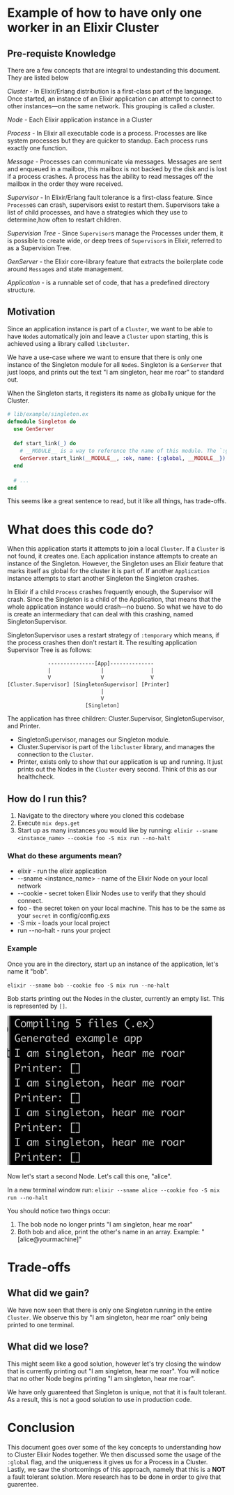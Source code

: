 # Example of how to have only one worker in an Elixir Cluster

## Pre-requiste Knowledge
There are a few concepts that are integral to undestanding this document. They are listed below

*Cluster* - In Elixir/Erlang distribution is a first-class part of the language. Once started, an instance of an Elixir application can attempt to connect to other instances—on the same network. This grouping is called a cluster.

*Node* - Each Elixir application instance in a Cluster

*Process* - In Elixir all executable code is a process. Processes are like system processes but they are quicker to standup. Each process runs exactly one function.

*Message* - Processes can communicate via messages. Messages are sent and enqueued in a mailbox, this mailbox is not backed by the disk and is lost if a process crashes. A process has the ability to read messages off the mailbox in the order they were received.

*Supervisor* - In Elixir/Erlang fault tolerance is a first-class feature. Since `Process`es can crash, supervisors exist to restart them. Supervisors take a list of child processes, and have a strategies which they use to determine,how often to restart children.

*Supervision Tree* - Since `Supervisor`s manage the Processes under them, it is possible to create wide, or deep trees of `Supervisor`s in Elixir, referred to as a Supervision Tree.

*GenServer* - the Elixir core-library feature that extracts the boilerplate code around `Message`s and state management.

*Application* - is a runnable set of code, that has a predefined directory structure. 

## Motivation 
Since an application instance is part of a `Cluster`, we want to be able to have `Node`s automatically join and leave a `Cluster` upon starting, this is achieved using a library called `libcluster`. 

We have a use-case where we want to ensure that there is only one instance of the Singleton module for all `Node`s. Singleton is a `GenServer` that just loops, and prints out the text "I am singleton, hear me roar" to standard out.

When the Singleton starts, it registers its name as globally unique for the Cluster.

```elixir
# lib/example/singleton.ex
defmodule Singleton do
  use GenServer

  def start_link(_) do
    # __MODULE__ is a way to reference the name of this module. The `:global` atom provides global uniqueness. 
    GenServer.start_link(__MODULE__, :ok, name: {:global, __MODULE__}) 
  end

  # ...
end
```

This seems like a great sentence to read, but it like all things, has trade-offs.

# What does this code do?

When this application starts it attempts to join a local `Cluster`. If a `Cluster` is not found, it creates one.
Each application instance attempts to create an instance of the Singleton. However, the Singleton uses an Elixir feature that marks itself as global for the cluster it is part of. If another `Application` instance attempts to start another Singleton the Singleton crashes.

In Elixir if a child `Process` crashes frequently enough, the Supervisor will crash. Since the Singleton is a child of the Application, that means that the whole application instance would crash—no bueno. So what we have to do is create an intermediary that can deal with this crashing, named SingletonSupervisor. 

SingletonSupervisor uses a restart strategy of `:temporary` which means, if the process crashes then don't restart it. 
The resulting application Supervisor Tree is as follows:

```
             ---------------[App]--------------
             |                |               |
             V                V               V
[Cluster.Supervisor] [SingletonSupervisor] [Printer]
                              |
                              V
                         [Singleton]
```                     

The application has three children: Cluster.Supervisor, SingletonSupervisor, and Printer.

- SingletonSupervisor, manages our Singleton module.
- Cluster.Supervisor is part of the `libcluster` library, and manages the connection to the `Cluster`. 
- Printer, exists only to show that our application is up and running. It just prints out the Nodes in the `Cluster` every second. Think of this as our healthcheck.

## How do I run this?

1) Navigate to the directory where you cloned this codebase
2) Execute `mix deps.get`
3) Start up as many instances you would like by running: 
`elixir --sname <instance_name> --cookie foo -S mix run --no-halt`

### What do these arguments mean?

- elixir - run the elixir application
- --sname <instance_name> - name of the Elixir Node on your local network
- --cookie - secret token Elixir Nodes use to verify that they should connect.
- foo - the secret token on your local machine. This has to be the same as your `secret` in config/config.exs
- -S mix - loads your local project
- run --no-halt - runs your project

### Example 

Once you are in the directory, start up an instance of the application, let's name it "bob".

`elixir --sname bob --cookie foo -S mix run --no-halt` 

Bob starts printing out the Nodes in the cluster, currently an empty list. This is represented by `[]`.

![bob talk](img/bob.png)

Now let's start a second Node. Let's call this one, "alice".

In a new terminal window run: `elixir --sname alice --cookie foo -S mix run --no-halt`

You should notice two things occur:
1) The bob node no longer prints "I am singleton, hear me roar"
2) Both bob and alice, print the other's name in an array. Example: "[alice@yourmachine]"

# Trade-offs
## What did we gain?
We have now seen that there is only one Singleton running in the entire `Cluster`. We observe this by "I am singleton, hear me roar" only being printed to one terminal. 

## What did we lose?
This might seem like a good solution, however let's try closing the window that is currently printing out "I am singleton, hear me roar". You will notice that no other Node begins printing "I am singleton, hear me roar". 

We have only guarenteed that Singleton is unique, not that it is fault tolerant. As a result, this is not a good solution to use in production code.

# Conclusion

This document goes over some of the key concepts to understanding how to Cluster Elixir Nodes together. We then discussed some the usage of the `:global` flag, and the uniqueness it gives us for a Process in a Cluster. Lastly, we saw the shortcomings of this approach, namely that this is a **NOT** a fault tolerant solution. More research has to be done in order to give that guarentee.



